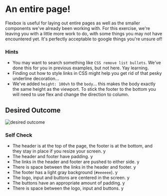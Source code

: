 # An entire page!

Flexbox is useful for laying out entire pages as well as the smaller components we've already been working with. For this exercise, we're leaving you with a little more work to do, with some things you may not have encountered yet. It's perfectly acceptable to google things you're unsure of!

### Hints
- You may want to search something like `CSS remove list bullets`.  We've done this for you in previous examples, but not here. Yay learning.
- Finding out how to style links in CSS might help you get rid of that pesky underline decoration...
- We've added `height: 100vh` to the `body`... this makes the body exactly the same height as the viewport. To stick the footer to the bottom you will need to use flex and change the direction to column.

## Desired Outcome
![desired outcome](./desired-outcome.png)

### Self Check

- The header is at the top of the page, the footer is at the bottom, and they stay in place if you resize your screen. y
- The header and footer have padding. y
- The links in the header and footer are pushed to either side. y
- There is space between the links in the header and footer. y
- The footer has a light gray background (`#eeeeee`). y
- The logo, input and buttons are centered in the screen. y
- The buttons have an appropriate amount of padding. y
- There is space between the logo, input and buttons. y
